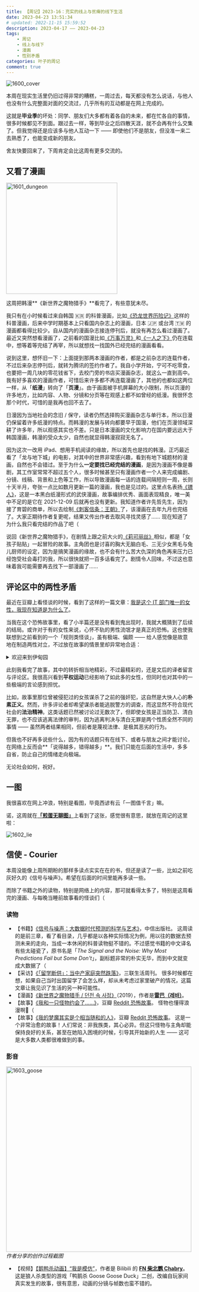 ```yaml
---
title: 【周记】2023-16：充实的线上与贫瘠的线下生活
date: 2023-04-23 13:51:34
# updated: 2022-11-15 15:59:52
description: 2023-04-17 —— 2023-04-23
tags: 
    - 周记
    - 线上与线下
    - 漫画
    - 性别矛盾
categories: 叶子的周记
comment: true
---
```


![1600_cover](/images/2023-04-Week-16/1600_cover.jpg)

本周在现实生活里仍旧过得非常的糟糕，一周过去，每天都没有怎么说话，与他人也没有什么完整面对面的交流过，几乎所有的互动都是在网上完成的。

<!-- more -->

这就是**毕业季**的坏处：同学、朋友们大多都有着各自的未来，都在忙各自的事情，很多时候都见不到面。跟过去一样，等到毕业之后四散天涯，就不会再有什么交集了。但我觉得还是应该多与他人互动一下 —— 即使他们不是朋友，但没准一来二去熟悉了，也能变成新的朋友。

舍友快要回来了，下周肯定会比这周有更多交流的。

## 又看了漫画

<img src="/images/2023-04-Week-16/1601_dungeon.jpg" width="300" alt="1601_dungeon" />

这周把韩漫**《新世界之魔物猎手》**看完了，有些意犹未尽。

我只有在小时候看过来自韩国 🇰🇷 的科普漫画，比如[《恐龙世界历险记》](https://book.douban.com/subject/3061789/)这样的科普漫画，后来中学时期基本上只看国内杂志上的漫画，日本 🇯🇵 或台湾 🇹🇼 的漫画都看得比较少。自从国内的漫画杂志接连停刊后，就没有再怎么看过漫画了。最近又突然想看漫画了，之前看的国漫比如[《万事万灵》](https://ac.qq.com/Comic/comicInfo/id/631399/)和[《一人之下》](https://ac.qq.com/Comic/ComicInfo/id/531490/)仍在连载中，想等着等完结了再宰，所以就想找一找国外已经完结的漫画看看。

说到这里，想怀旧一下：上面提到那两本漫画的作者，都是之前杂志的连载作者，不过后来杂志停刊后，就转为腾讯的签约作者了。我自小学开始，宁可不吃零食，也要把一周几块的零花钱省下，去校门旁的书店买漫画杂志，就这么一直到高中。我有好多喜欢的漫画作者，可惜后来许多都不再连载漫画了，其他的也都如这两位一样，从「**纸漫**」转向了「**页漫**」。由于画面被手机屏幕的大小限制，所以页漫的许多地方，比如内容、人物、分镜和分页等在观感上都不如曾经的纸漫。我很怀念那个时代，可惜的是我再也回不去了。

日漫因为当地社会的念旧 / 保守，读者仍然选择购买漫画杂志与单行本，所以日漫仍保留着许多纸漫的特点。而韩漫的发展与转向都要早于国漫，他们在页漫领域深耕了许多年，所以观感其实也不差。只是日本漫画的文化影响力在国内要远远大于韩国漫画，韩漫的受众太少，自然也就显得韩漫寂寂无名了。

因为这次一改用 iPad、想用手机阅读的缘故，所以首先也是找的韩漫。正巧最近看了「龙与地下城」的电影，对其中的世界非常感兴趣，看到有地下城题材的漫画，自然也不会错过。至于为什么**一定要找已经完结的漫画**，是因为漫画不像是番剧，其工作室常常不超过五个人，很多时候甚至只有漫画作者一个人来完成编剧、分镜、线稿、背景和上色等工作，所以导致漫画每一话的连载间隔短则一周，长则十天半月，夸张一点比如数月更新一篇的漫画，我也是见过的。这里点名表扬[《镖人》](https://ac.qq.com/Comic/comicInfo/id/540487/)，这是一本黑白纸漫形式的武侠漫画，故事编排优秀、画面表现精良，唯一美中不足的是它在 2021-12-09 后就再也没有更新。我知道作者许先哲先生，因为接了育碧的商单，所以去绘制[《刺客信条：王朝》](https://ac.qq.com/Comic/comicInfo/id/648472/)了，该漫画在去年九月也完结了。大家正期待作者复更呢，结果又传出作者去取风寻找灵感了…… 现在知道了为什么我只看完结的作品了吧（

说回《新世界之魔物猎手》，在剧情上跟之前大火的[《莉可丽丝》](https://zh.moegirl.org.cn/%E8%8E%89%E5%8F%AF%E4%B8%BD%E4%B8%9D/)相似，都是「女孩子贴贴」一起冒险的故事。主角团也是讨喜的胸大无脑白毛、三无少女黑毛与兔儿厨师的设定，因为是搞笑漫画的缘故，也不会有什么苦大仇深的角色再来压力已经饱受社会毒打的我，所以很快就把一百多话看完了。剧情令人回味，不过这也意味着我可能需要再去找下一部漫画了……

## 评论区中的两性矛盾

最近在豆瓣上看怪谈的时候，看到了这样的一篇文章：[我是这个 IT 部门唯一的女性，我现在知道是为什么了](https://www.douban.com/group/topic/209077625/)。

当我在这个恐怖故事里，看了小半篇还是没有看到鬼出现时，我就大概猜到了后续的结局。或许对于有的女性来说，心怀不轨的男性流氓才是真正的恐怖。这也使我联想到之前看到的一个「规则类怪谈」，虽有极端、偏颇 —— 给人感觉像是故意地在制造两性对立，不过放在故事的情景里却异常地合适：

<details close>
<summary>欢迎来到伊甸园</summary>

> 欢迎来到伊甸园。
>
> 你即将在这里度过一生的愉快生活，有几点注意事项需要告知：
>
> 1. 在这里你是绝对安全的，没有宵禁，没有天敌，你可以在规则内做任何事情，你是自由的。
> 2. 你可以乘坐交通工具去任何地方，随时随地都可以。
> 3. 乘坐出租车时，记得观察窗外的风景是否跟你认知中一致。如果不一致，拨打报警电话，那里有工作人员，会确保你的安全。
> 4. **如果坐地铁的话，尽量不要打电话。**
> 5. 如果你在三十岁以下，不要单独出门，是否乘坐交通工具都不要。
> 6. 单独出门时带上手机，保持手机电量和紧急通话功能，它会保护你。无论发生什么事，记得**不要离开它，不要离开它！**
> 7. 在这里，你当然拥有穿任何衣服的自由，只要你穿着它们。
> 8. 检查自己身上的衣服，是否足够遮蔽，不要穿过于鲜艳和暴露的衣服，这会让「它」发现你。**（这是错的！要穿鲜艳的衣服，「它」顾虑显眼的东西！）**
> 9. 超过三十五岁，你就没有价值了。
> 10. 你不会失业，记住，在这里你不会失业，直到六十五岁。
> 11. 在人群密集的地方，不要吃别人碰过的食物，除了亲人朋友厨师，任何人都不可以。
> 12. 如果你的朋友中途离开，回来时神色有异，或者今天与平时的状态不一致，他已经不是你熟悉的朋友，记得不要吃他递过来的东西。（「它」擅长装成你的同事。）
> 13. 如果你居住在外面，夜晚不要离开酒店。你的房间是安全的，休息倾听门外的声音，如果有敲门声，不要开门，不要开门。
> 14. 从猫眼观察门外的人，如果你的朋友与你的认知有异，保持安静，假装不在。如果是陌生人，握紧身边能保护你的物品。
> 15. 如果有<u>**撬门**</u>声，拿起手机，拨打酒店前台电话和报警电话，那里有工作人员，他们会保护你。在工作人员赶来之前，搬运重物抵住门，尝试大声呵斥并拿起身边能保护你的物品。
> 16. 第一时间检查房间每个角落。尤其是插座、电话、电子设备等接口处，注意有没有红光。**那些是「它」的眼睛。**
> 17. 如果「它」盯上了你，迅速离开原地，赶到人群密集的地方，大声呼救并尽可能抓住身边任何东西，不惜损害，来保护你。
> 18. 记得辨别同类。同类不会害你，同类是最安全的存在，她们勇敢、聪明、坚强，她们会尽全力保护你。
>     **但是“它”也会伪装成同类。**
> 19. 活下去。
> 20. 酒吧、KTV 等场所，是「它」出没的活跃地点，「它」喜欢在那里玩乐。
>     **（~~「它」……专门猎捕……~~）**
>     **（即使不去，「它」也会猎捕，「它」无处不在……）**
>     **（有多少「它」？有多少「它」？【逐渐凌乱】）**
> 21. 如果工作人员没有保护你的安全，拿起你的手机，尽可能的把事实告诉网络上的人们，寻找愿意帮助你的同类。他们是你最后的希望。
>     **（~~网络，发不出……【404】~~）**
> 22. 你必须尽快寻找伴侣，并且生育孩子，否则你永远是「它」的狩猎对象，不管你多大年龄，即使你超过三十五岁。
> 23. **但要小心，你的伴侣就是「它」。**
> 24. 如果你是未成年人，认真上学，学历可以帮助你拥有更多力量来保护自己和同类。不管你是不是未成年人，都要学习知识，不能停下来。
> 25. 「它」的残害，并不会因为你的学历、身份、成就而有差别。
>     **（杀了「它」！必要的时候杀了「它」！）**
> 26. 还有更多的规则，需要你和你的同类们探索交流，现在你看见的，都是规则下的生还者，大家很有经验。
> 27. 你是绝对安全的。你必须时刻感到安全，幸福，自豪，在这里你没有天敌，你可以在规则内做任何事情，你是自由的。
>
> 欢迎你来到伊甸园，祝你生活愉快。

</details>

此刻我看完了故事，其中的转折相当地精彩，不过最精彩的，还是文后的译者留言与评论区。我很高兴看到**平权运动**已经影响了如此多的女性，但同时也对其中的一些极端的言论感到担忧。

比如，故事里那位曾被侵犯过的女孩谋杀了之前的强奸犯，这自然是大快人心的**朴素正义**。然而，许多评论者却希望谋杀者能逃脱警方的调查，而这显然不符合现代社会的**法治精神**。这类话题已然被讨论过无数次了，但即使女孩是正当防卫、清白无罪，也不应该逃离法律的审判，因为逃离判决与清白无罪是两个性质全然不同的事情 —— 虽然两者结果相同，但前者是蔑视法律、是极其恶劣的行为。

但我也不好再多说些什么，因为有的话题只有在线下、或者与朋友之间才能讨论，在网络上反而会**「说得越多，错得越多」**。我们只能在后面的生活中，多多自省，防止自己的情绪走向极端。

无论社会如何，祝好。

## 一图

我很喜欢在网上冲浪，特别是看图，毕竟西谚有云「一图值千言」嘛。

诺，这周就在[**「煎蛋无聊图」**](https://i.jandan.net/pic/)上看到了这张，感觉很有意思，就放在周记的这里啦：

![1602_lie](/images/2023-04-Week-16/1602_lie.jpg)

## 信使 - Courier

本周没能像上周所期盼的那样多读点实实在在的书，但还是读了一些，比如之前吃灰好久的《信号与噪声》。希望在后面的时间里能再多读一些。

而除了书籍之外的读物，特别是网络上的内容，那可就看得太多了，特别是这周看完的漫画、与每晚当睡前故事看的怪谈们（

### 读物

- 【书籍】[《信号与噪声：大数据时代预测的科学与艺术》](https://book.douban.com/subject/24872278/)，中信出版社。
  这周读的是前三章，看了看目录，几乎都是以各种实际情况为例，用以往的数据去预测未来的走向，当成一本休闲的科普读物挺不错的。不过感觉书籍的中文译名有些太碰瓷了，原书名是「*The Signal and the Noise: Why Most Predictions Fail but Some Don't*」，副标题非常的朴实无华，而到中文就变成大数据了（
- 【采访】[《「留学断供」：当中产家庭突然跌落》](https://good.news/html/d5b9affc9c6965680639c7edd9dbd905.html)，三联生活周刊。
  很多时候都在想，如果自己当时出国留学了会怎么样，却从未考虑过家里破产的情况，这篇文章让我见识了生活的另一种可能性。
- 【漫画】[《新世界之魔物猎手 / 던전 속 사정》](hhttps://namu.wiki/w/던전%20속%20사정/)（2019），作者是[**雷巴（레바）**](https://www.youtube.com/channel/UCFqvKeEMGrJfJPEOafy1v4Q/)。
- 【故事】[《我和一只怪物约会了……》](https://www.douban.com/group/topic/252638840/)，豆瓣 [Reddit 恐怖故事](https://www.douban.com/group/reddithorror/)。
  怪物也懂得浪漫啊🌹（
- 【故事】[《我的梦魔其实是个相当随和的人》](https://www.douban.com/group/topic/207517834/)，豆瓣 [Reddit 恐怖故事](https://www.douban.com/group/reddithorror/)。
  这是一个非常治愈的故事！人们常说：非我族类，其心必异。但这只怪物与主角却能保持良好的关系，甚至在她陷入困境的时候，引导其开始新的人生 —— 这可是大多数人类都很难做到的事。

### 影音

<img src="/images/2023-04-Week-16/1603_goose.jpg" width="500" alt="1603_goose" />_作者分享的创作过程截图_

- 【视频】[【鹅鸭杀动画】“我是模仿”](https://www.bilibili.com/video/BV1LN411w7z4/)，作者是 Bilibili 的 [**FN 柴北鹦 Chabry**](https://space.bilibili.com/41363232/)。
  这是狼人杀类型的游戏「鸭鹅杀 Goose Goose Duck」二创，改编自玩家间真实发生的故事，很有意思，动画的分镜与帧数也蛮不错的。


